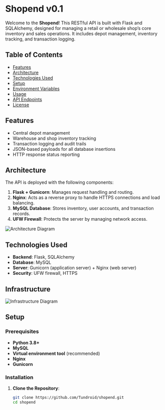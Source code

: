 # Shopend v0.1

Welcome to the **Shopend**! This RESTful API is built with Flask and SQLAlchemy, designed for managing a retail or wholesale shop’s core inventory and sales operations. It includes depot management, inventory tracking, and transaction logging.

## Table of Contents
- [Features](#features)
- [Architecture](#architecture)
- [Technologies Used](#technologies-used)
- [Setup](#setup)
- [Environment Variables](#environment-variables)
- [Usage](#usage)
- [API Endpoints](#api-endpoints)
- [License](#license)

## Features
- Central depot management
- Warehouse and shop inventory tracking
- Transaction logging and audit trails
- JSON-based payloads for all database insertions
- HTTP response status reporting

## Architecture
The API is deployed with the following components:
1. **Flask + Gunicorn**: Manages request handling and routing.
2. **Nginx**: Acts as a reverse proxy to handle HTTPS connections and load balancing.
3. **MySQL Database**: Stores inventory, user accounts, and transaction records.
4. **UFW Firewall**: Protects the server by managing network access.

![Architecture Diagram](imgs/architecture.png)

## Technologies Used
- **Backend**: Flask, SQLAlchemy
- **Database**: MySQL
- **Server**: Gunicorn (application server) + Nginx (web server)
- **Security**: UFW firewall, HTTPS

## Infrastructure

![Infrastructure Diagram](imgs/infrastructure.png)

## Setup

### Prerequisites
- **Python 3.8+**
- **MySQL**
- **Virtual environment tool** (recommended)
- **Nginx**
- **Gunicorn**

### Installation
1. **Clone the Repository**:
   ```bash
   git clone https://github.com/Tundroid/shopend.git
   cd shopend
